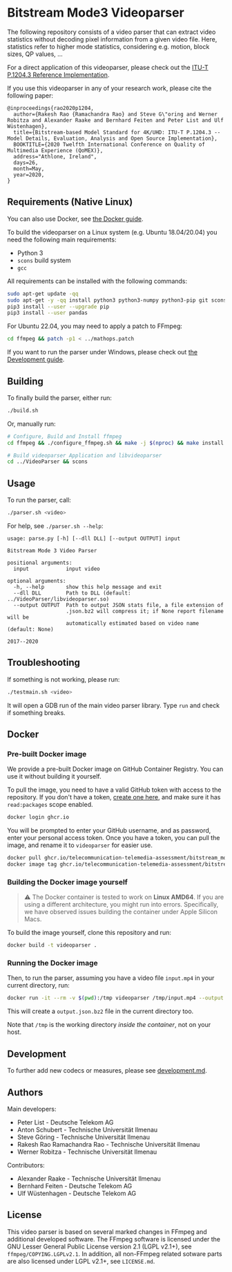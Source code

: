 # Bitstream Mode3 Videoparser

The following repository consists of a video parser that can extract video statistics without decoding pixel information from a given video file. Here, statistics refer to higher mode statistics, considering e.g. motion, block sizes, QP values, ...

For a direct application of this videoparser, please check out the [ITU-T P.1204.3 Reference Implementation](https://github.com/Telecommunication-Telemedia-Assessment/bitstream_mode3_p1204_3).

If you use this videoparser in any of your research work, please cite the following paper:

```
@inproceedings{rao2020p1204,
  author={Rakesh Rao {Ramachandra Rao} and Steve G\"oring and Werner Robitza and Alexander Raake and Bernhard Feiten and Peter List and Ulf Wüstenhagen},
  title={Bitstream-based Model Standard for 4K/UHD: ITU-T P.1204.3 -- Model Details, Evaluation, Analysis and Open Source Implementation},
  BOOKTITLE={2020 Twelfth International Conference on Quality of Multimedia Experience (QoMEX)},
  address="Athlone, Ireland",
  days=26,
  month=May,
  year=2020,
}
```

## Requirements (Native Linux)

You can also use Docker, see [the Docker guide](#docker).

To build the videoparser on a Linux system (e.g. Ubuntu 18.04/20.04) you need the following main requirements:

* Python 3
* `scons` build system
* `gcc`

All requirements can be installed with the following commands:

```bash
sudo apt-get update -qq
sudo apt-get -y -qq install python3 python3-numpy python3-pip git scons autoconf automake build-essential libass-dev libfreetype6-dev libsdl2-dev libtheora-dev libtool libva-dev libvdpau-dev libvorbis-dev libxcb1-dev libxcb-shm0-dev libxcb-xfixes0-dev pkg-config texinfo wget zlib1g-dev yasm
pip3 install --user --upgrade pip
pip3 install --user pandas
```

For Ubuntu 22.04, you may need to apply a patch to FFmpeg:

```bash
cd ffmpeg && patch -p1 < ../mathops.patch
```

If you want to run the parser under Windows, please check out [the Development guide](./development.md).

## Building

To finally build the parser, either run:

```bash
./build.sh
```

Or, manually run:

```bash
# Configure, Build and Install ffmpeg
cd ffmpeg && ./configure_ffmpeg.sh && make -j $(nproc) && make install

# Build videoparser Application and libvideoparser
cd ../VideoParser && scons
```

## Usage

To run the parser, call:

```bash
./parser.sh <video>
```

For help, see `./parser.sh --help`:

```
usage: parse.py [-h] [--dll DLL] [--output OUTPUT] input

Bitstream Mode 3 Video Parser

positional arguments:
  input            input video

optional arguments:
  -h, --help       show this help message and exit
  --dll DLL        Path to DLL (default: ../VideoParser/libvideoparser.so)
  --output OUTPUT  Path to output JSON stats file, a file extension of
                   .json.bz2 will compress it; if None report filename will be
                   automatically estimated based on video name (default: None)

2017--2020
```

## Troubleshooting

If something is not working, please run:

```bash
./testmain.sh <video>
```

It will open a GDB run of the main video parser library. Type `run` and check if something breaks.


## Docker

### Pre-built Docker image

We provide a pre-built Docker image on GitHub Container Registry. You can use it without building it yourself.

To pull the image, you need to have a valid GitHub token with access to the repository. If you don't have a token, [create one here](https://github.com/settings/tokens), and make sure it has `read:packages` scope enabled.

```bash
docker login ghcr.io
```

You will be prompted to enter your GitHub username, and as password, enter your personal access token. Once you have a token, you can pull the image, and rename it to `videoparser` for easier use.

```bash
docker pull ghcr.io/telecommunication-telemedia-assessment/bitstream_mode3_videoparser:master
docker image tag ghcr.io/telecommunication-telemedia-assessment/bitstream_mode3_videoparser:master videoparser
```

### Building the Docker image yourself

> ⚠️ The Docker container is tested to work on **Linux AMD64**. If you are using a different architecture, you might run into errors.
> Specifically, we have observed issues building the container under Apple Silicon Macs.

To build the image yourself, clone this repository and run:

```bash
docker build -t videoparser .
```

### Running the Docker image

Then, to run the parser, assuming you have a video file `input.mp4` in your current directory, run:

```bash
docker run -it --rm -v $(pwd):/tmp videoparser /tmp/input.mp4 --output /tmp/output.json.bz2
```

This will create a `output.json.bz2` file in the current directory too.

Note that `/tmp` is the working directory *inside the container*, not on your host.

## Development

To further add new codecs or measures, please see [development.md](./development.md).

## Authors

Main developers:

* Peter List - Deutsche Telekom AG
* Anton Schubert - Technische Universität Ilmenau
* Steve Göring - Technische Universität Ilmenau
* Rakesh Rao Ramachandra Rao - Technische Universität Ilmenau
* Werner Robitza - Technische Universität Ilmenau

Contributors:

* Alexander Raake - Technische Universität Ilmenau
* Bernhard Feiten - Deutsche Telekom AG
* Ulf Wüstenhagen - Deutsche Telekom AG


## License

This video parser is based on several marked changes in FFmpeg and additional developed software.
The FFmpeg software is licensed under the GNU Lesser General Public License version 2.1 (LGPL v2.1+), see `ffmpeg/COPYING.LGPLv2.1`.
In addition, all non-FFmpeg related sotware parts are also licensed under LGPL v2.1+, see `LICENSE.md`.

